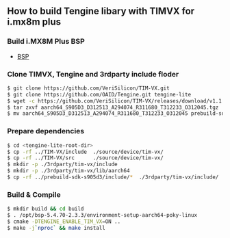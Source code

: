 ## How to build Tengine libary with TIMVX for i.mx8m plus
### Build i.MX8M Plus BSP 
* [BSP](https://github.com/Hank880223/ncnn-sort-vehicle/blob/main/doc/BSP.md)
### Clone TIMVX, Tengine and 3rdparty include floder
``` bash
$ git clone https://github.com/VeriSilicon/TIM-VX.git
$ git clone https://github.com/OAID/Tengine.git tengine-lite
$ wget -c https://github.com/VeriSilicon/TIM-VX/releases/download/v1.1.28/aarch64_S905D3_D312513_A294074_R311680_T312233_O312045.tgz
$ tar zxvf aarch64_S905D3_D312513_A294074_R311680_T312233_O312045.tgz
$ mv aarch64_S905D3_D312513_A294074_R311680_T312233_O312045 prebuild-sdk-s905d3
```

### Prepare dependencies
``` bash
$ cd <tengine-lite-root-dir>
$ cp -rf ../TIM-VX/include  ./source/device/tim-vx/
$ cp -rf ../TIM-VX/src      ./source/device/tim-vx/
$ mkdir -p ./3rdparty/tim-vx/include
$ mkdir -p ./3rdparty/tim-vx/lib/aarch64
$ cp -rf ../prebuild-sdk-s905d3/include/*  ./3rdparty/tim-vx/include/
```

### Build & Compile
``` bash
$ mkdir build && cd build
$ . /opt/bsp-5.4.70-2.3.3/environment-setup-aarch64-poky-linux
$ cmake -DTENGINE_ENABLE_TIM_VX=ON ..
$ make -j`nproc` && make install
```
